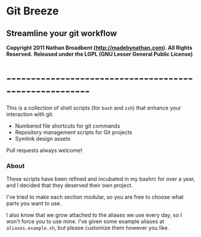 # Git Breeze
## Streamline your git workflow

**Copyright 2011 Nathan Broadbent (http://madebynathan.com). All Rights Reserved.**
**Released under the LGPL (GNU Lesser General Public License)**

# -------------------------------------------------------

This is a collection of shell scripts (for `bash` and `zsh`) that enhance your interaction with git.

* Numbered file shortcuts for git commands
* Repository management scripts for Git projects
* Symlink design assets


Pull requests always welcome!


### About

These scripts have been refined and incubated in my bashrc for over a year,
and I decided that they deserved their own project.

I've tried to make each section modular, so you are free to choose what parts you want to use.

I also know that we grow attached to the aliases we use every day, so I won't force you to use mine.
I've given some example aliases at `aliases.example.sh`, but please customize them however you like.

